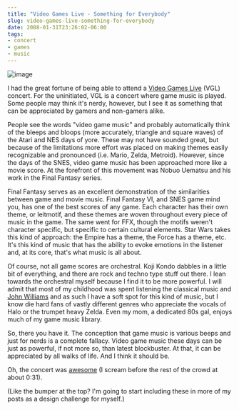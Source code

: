 ```yaml
---
title: "Video Games Live - Something for Everybody"
slug: video-games-live-something-for-everybody
date: 2008-01-31T23:26:02-06:00
tags:
- concert
- games
- music
---
```

![](http://www.dxprog.com/pics/bumpers/VGL.png "image")

I had the great fortune of being able to attend a [Video Games Live](http://www.videogameslive.com/) (VGL) concert. For the uninitiated, VGL is a concert where game music is played. Some people may think it's nerdy, however, but I see it as something that can be appreciated by gamers and non-gamers alike.

People see the words "video game music" and probably automatically think of the bleeps and bloops (more accurately, triangle and square waves) of the Atari and NES days of yore. These may not have sounded great, but because of the limitations more effort was placed on making themes easily recognizable and pronounced (i.e. Mario, Zelda, Metroid). However, since the days of the SNES, video game music has been approached more like a movie score. At the forefront of this movement was Nobuo Uematsu and his work in the Final Fantasy series.

Final Fantasy serves as an excellent demonstration of the similarities between game and movie music. Final Fantasy VI, and SNES game mind you, has one of the best scores of any game. Each character has their own theme, or leitmotif, and these themes are woven throughout every piece of music in the game. The same went for FFX, though the motifs weren't character specific, but specific to certain cultural elements. Star Wars takes this kind of approach: the Empire has a theme, the Force has a theme, etc. It's this kind of music that has the ability to evoke emotions in the listener and, at its core, that's what music is all about.

Of course, not all game scores are orchestral. Koji Kondo dabbles in a little bit of everything, and there are rock and techno type stuff out there. I lean towards the orchestral myself because I find it to be more powerful. I will admit that most of my childhood was spent listening the classical music and [John Williams](http://en.wikipedia.org/wiki/John_Williams) and as such I have a soft spot for this kind of music, but I know die hard fans of vastly different genres who appreciate the vocals of Halo or the trumpet heavy Zelda. Even my mom, a dedicated 80s gal, enjoys much of my game music library.

So, there you have it. The conception that game music is various beeps and just for nerds is a complete fallacy. Video game music these days can be just as powerful, if not more so, than latest blockbuster. At that, it can be appreciated by all walks of life. And I think it should be.

Oh, the concert was [awesome](http://www.youtube.com/watch?v=9npt7JaVmLI) (I scream before the rest of the crowd at about 0:31).

(Like the bumper at the top? I'm going to start including these in more of my posts as a design challenge for myself.)
